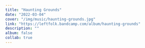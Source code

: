 ```yaml
---
title: "Haunting Grounds"
date: "2022-03-04"
cover: "/img/music/haunting-grounds.jpg"
link: "https://leftfolk.bandcamp.com/album/haunting-grounds"
description: ""
album: false
collab: true
---
```

